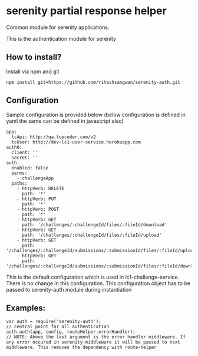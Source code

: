 serenity partial response helper
===

Common module for serenity applications.

This is the authentication module for serenity


## How to install?

Install via npm and git

```
npm install git+https://github.com/riteshsangwan/serenity-auth.git
```

## Configuration

Sample configuration is provided below (below configuration is defined in yaml the same can be defined in javascript also)

```
app:
  tcApi: http://qa.topcoder.com/v2
  tcUser: http://dev-lc1-user-service.herokuapp.com
auth0:
  client: ''
  secret: ''
auth:
  enabled: false
  perms:
    - challengeApp
  paths:
    - httpVerb: DELETE
      path: '*'
    - httpVerb: PUT
      path: '*'
    - httpVerb: POST
      path: '*'
    - httpVerb: GET
      path: '/challenges/:challengeId/files/:fileId/download'
    - httpVerb: GET
      path: '/challenges/:challengeId/files/:fileId/upload'
    - httpVerb: GET
      path: '/challenges/:challengeId/submissions/:submissionId/files/:fileId/upload'
    - httpVerb: GET
      path: '/challenges/:challengeId/submissions/:submissionId/files/:fileId/download'
```

This is the default configuration which is used in lc1-challenge-service. There is no change in this configuration. This configuration object has to be passed to serenity-auth module during instantiation

## Examples:

```
var auth = require('serenity-auth');
// central point for all authentication
auth.auth(app, config, routeHelper.errorHandler);
// NOTE: Above the last argument is the error handler middleware. If any error occured in serenity-middleware it will be passed to next middleware. This removes the dependency with route-helper

```